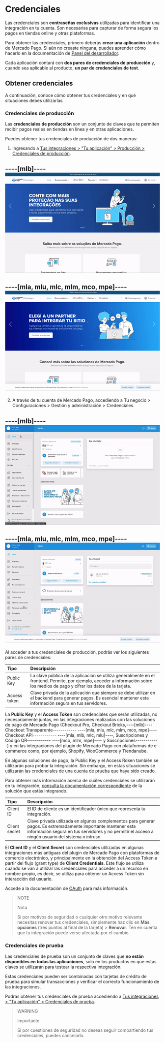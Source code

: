 # Credenciales

Las credenciales son **contraseñas exclusivas** utilizadas para identificar una integración en tu cuenta. Son necesarias para capturar de forma segura los pagos en tiendas online y otras plataformas. 

Para obtener las credenciales, primero deberás **crear una aplicación** dentro de Mercado Pago. Si aún no creaste ninguna, puedes aprender cómo hacerlo en la documentación de [Panel del desarrollador](/developers/es/docs/checkout-pro/additional-content/your-integrations/dashboard#bookmark_crear_una_nueva_aplicaci%C3%B3n).

Cada aplicación contará con **dos pares de credenciales de producción** y, cuando sea aplicable al producto, **un par de credenciales de test**.

## Obtener credenciales

A continuación, conoce cómo obtener tus credenciales y en qué situaciones debes utilizarlas.

### Credenciales de producción

Las **credenciales de producción** son un conjunto de claves que te permiten recibir pagos reales en tiendas en línea y en otras aplicaciones.

Puedes obtener tus credenciales de producción de dos maneras:


1. Ingresando a [Tus integraciones > "Tu aplicación" > Producción > Credenciales de producción](https://www.mercadopago[FAKER][URL][DOMAIN]/developers/panel/app).

----[mlb]----
![Como acessar as credenciais através das Suas Integrações](/images/credentials/credentials-prod-panel-pt.gif)
------------

----[mla, mlu, mlc, mlm, mco, mpe]----
![Cómo acceder a las credenciales a través de Tus Integraciones](/images/credentials/credentials-prod-panel-es.gif)
------------

2. A través de tu cuenta de Mercado Pago, accediendo a Tu negocio > Configuraciones > Gestión y administración > Credenciales.

----[mlb]----
![Como acessar as credenciais através do Mercado Pago](/images/credentials/credentials-prod-mp-pt.gif)
------------

----[mla, mlu, mlc, mlm, mco, mpe]----
![Cómo acceder a las credenciales a través de Mercado Pago](/images/credentials/credentials-prod-mp-es.gif)
------------

Al acceder a tus credenciales de producción, podrás ver los siguientes pares de credenciales:

| Tipo | Descripción |
| :--- | :--- |
| Public Key | La clave pública de la aplicación se utiliza generalmente en el frontend. Permite, por ejemplo, acceder a información sobre los medios de pago y cifrar los datos de la tarjeta. |
| Access token | Clave privada de la aplicación que siempre se debe utilizar en el backend para generar pagos. Es esencial mantener esta información segura en tus servidores. |

La **Public Key** y el **Access Token** son credenciales que serán utilizadas, no necesariamente juntas, en las integraciones realizadas con las soluciones de pago de Mercado Pago (Checkout Pro, Checkout Bricks,----[mlb]---- Checkout Transparente------------ ----[mla, mlu, mlc, mlm, mco, mpe]----Checkout API------------ ----[mla, mlb, mlc, mlu]----, Suscripciones y Código QR------------ ----[mco, mlm, mpe]---- y Suscripciones------------) y en las integraciones del plugin de Mercado Pago con plataformas de e-commerce como, por ejemplo, Shopify, WooCommerce y Tiendanube.

En algunas soluciones de pago, la Public Key y el Access Roken también se utilizarán para probar la integración. Sin embargo, en estas situaciones se utilizarán las credenciales de una [cuenta de prueba](/developers/es/docs/your-integrations/test/accounts) que haya sido creado.

Para obtener más información acerca de cuáles credenciales se utilizarán en tu integración, [consulta la documentación correspondiente](https://www.mercadopago[FAKER][URL][DOMAIN]/developers/es/docs) de la solución que estás integrando.

| Tipo | Descripción |
| :--- | :--- |
| Client ID  | El ID de cliente es un identificador único que representa tu integración. |
| Client secret | Clave privada utilizada en algunos complementos para generar pagos. Es extremadamente importante mantener esta información segura en tus servidores y no permitir el acceso a ningún usuario del sistema o intruso. |

El **Client ID** y el **Client Secret** son credenciales utilizadas en algunas integraciones más antiguas del plugin de Mercado Pago con plataformas de comercio electrónico, y principalmente en la obtención del Access Token a partir del flujo (grant type) de **Client Credentials**. Este flujo se utiliza cuando se van a utilizar las credenciales para acceder a un recurso en nombre propio, es decir, se utiliza para obtener un Access Token sin interacción del usuario.

Accede a la documentación de [OAuth](/developers/es/docs/security/oauth/introduction) para más información.

> NOTE
>
> Nota
>
> Si por motivos de seguridad o cualquier otro motivo relevante necesitas renovar tus credenciales, simplemente haz clic en **Más opciones** (tres puntos al final de la tarjeta) > **Renovar**. Ten en cuenta que tu integración puede verse afectada por el cambio.

### Credenciales de prueba

Las credenciales de prueba son un conjunto de claves que **no están disponibles en todas las aplicaciones**, solo en los productos en que estas claves se utilizarán para testear la respectiva integración.

Estas credenciales pueden ser combinadas con tarjetas de crédito de prueba para simular transacciones y verificar el correcto funcionamiento de las integraciones.

Podrás obtener tus credenciales de prueba accediendo a [Tus integraciones > "Tu aplicación" > Credenciales de prueba](https://www.mercadopago[FAKER][URL][DOMAIN]/developers/panel/app).

> WARNING
>
> Importante
>
> Si por cuestiones de seguridad no deseas seguir compartiendo tus credenciales, puedes cancelarlo.